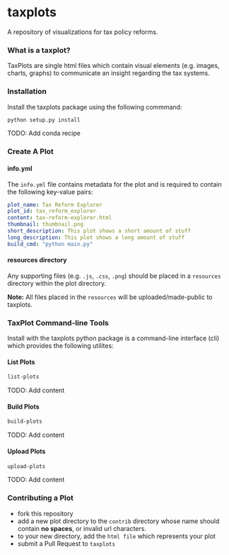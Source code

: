 # taxplots

A repository of visualizations for tax policy reforms.

### What is a taxplot?

TaxPlots are single html files which contain visual elements (e.g. images, charts, graphs) to  communicate an insight regarding the tax systems.

### Installation

Install the taxplots package using the following commmand:

```bash
python setup.py install
```

TODO: Add conda recipe

### Create A Plot
#### info.yml
The `info.yml` file contains metadata for the plot and is required to contain the following key-value pairs:

```yml
plot_name: Tax Reform Explorer
plot_id: tax_reform_explorer
content: tax-reform-explorer.html
thumbnail: thumbnail.png
short_description: This plot shows a short amount of stuff
long_description: This plot shows a long amount of stuff
build_cmd: "python main.py"
```

#### resources directory
Any supporting files (e.g. `.js`, `.css`, `.png`) should be placed in a `resources` directory within the plot directory. 

**Note:** All files placed in the `resources` will be uploaded/made-public to taxplots.

### TaxPlot Command-line Tools
Install with the taxplots python package is a command-line interface (cli) which provides the following utilites:

#### List Plots
```bash
list-plots
```
TODO: Add content

#### Build Plots
```bash
build-plots
```
TODO: Add content

#### Upload Plots
```bash
upload-plots
```
TODO: Add content

### Contributing a Plot
- fork this repository
- add a new plot directory to the `contrib` directory whose name should contain **no spaces**, or invalid url characters.
- to your new directory, add the `html file` which represents your plot
- submit a Pull Request to `taxplots`
